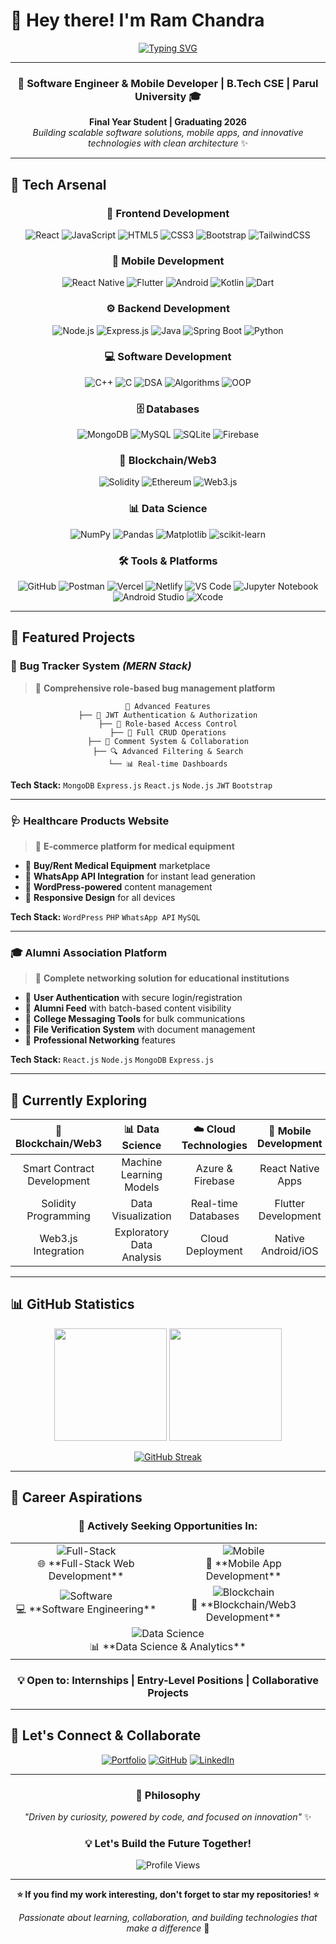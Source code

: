 # 👋 Hey there! I'm **Ram Chandra** 

<div align="center">
  
[![Typing SVG](https://readme-typing-svg.herokuapp.com?font=Fira+Code&size=30&duration=3000&pause=1000&color=36BCF7&center=true&vCenter=true&width=700&lines=Full-Stack+Developer+%F0%9F%9A%80;Mobile+App+Developer+%F0%9F%93%B1;Blockchain%2FWeb3+Explorer+%F0%9F%94%97;Data+Science+Enthusiast+%F0%9F%93%8A;Software+Engineer+%F0%9F%92%BB)](https://git.io/typing-svg)

</div>

---

<div align="center">

### 🌟 **Software Engineer & Mobile Developer** | **B.Tech CSE** | **Parul University** 🎓  
**Final Year Student | Graduating 2026**  
*Building scalable software solutions, mobile apps, and innovative technologies with clean architecture* ✨

</div>

---

## 🚀 **Tech Arsenal** 

<div align="center">

### 🎨 **Frontend Development**
![React](https://img.shields.io/badge/React-20232A?style=for-the-badge&logo=react&logoColor=61DAFB)
![JavaScript](https://img.shields.io/badge/JavaScript-F7DF1E?style=for-the-badge&logo=javascript&logoColor=black)
![HTML5](https://img.shields.io/badge/HTML5-E34F26?style=for-the-badge&logo=html5&logoColor=white)
![CSS3](https://img.shields.io/badge/CSS3-1572B6?style=for-the-badge&logo=css3&logoColor=white)
![Bootstrap](https://img.shields.io/badge/Bootstrap-563D7C?style=for-the-badge&logo=bootstrap&logoColor=white)
![TailwindCSS](https://img.shields.io/badge/Tailwind_CSS-38B2AC?style=for-the-badge&logo=tailwind-css&logoColor=white)

### 📱 **Mobile Development**
![React Native](https://img.shields.io/badge/React_Native-20232A?style=for-the-badge&logo=react&logoColor=61DAFB)
![Flutter](https://img.shields.io/badge/Flutter-02569B?style=for-the-badge&logo=flutter&logoColor=white)
![Android](https://img.shields.io/badge/Android-3DDC84?style=for-the-badge&logo=android&logoColor=white)
![Kotlin](https://img.shields.io/badge/Kotlin-7F52FF?style=for-the-badge&logo=kotlin&logoColor=white)
![Dart](https://img.shields.io/badge/Dart-0175C2?style=for-the-badge&logo=dart&logoColor=white)
### ⚙️ **Backend Development**
![Node.js](https://img.shields.io/badge/Node.js-43853D?style=for-the-badge&logo=node.js&logoColor=white)
![Express.js](https://img.shields.io/badge/Express.js-404D59?style=for-the-badge&logo=express&logoColor=white)
![Java](https://img.shields.io/badge/Java-ED8B00?style=for-the-badge&logo=openjdk&logoColor=white)
![Spring Boot](https://img.shields.io/badge/Spring_Boot-F2F4F9?style=for-the-badge&logo=spring-boot)
![Python](https://img.shields.io/badge/Python-3776AB?style=for-the-badge&logo=python&logoColor=white)

### 💻 **Software Development**

![C++](https://img.shields.io/badge/C++-00599C?style=for-the-badge&logo=c%2B%2B&logoColor=white)
![C](https://img.shields.io/badge/C-00599C?style=for-the-badge&logo=c&logoColor=white)
![DSA](https://img.shields.io/badge/Data_Structures-FF6B6B?style=for-the-badge&logo=algorithm&logoColor=white)
![Algorithms](https://img.shields.io/badge/Algorithms-4ECDC4?style=for-the-badge&logo=algorithm&logoColor=white)
![OOP](https://img.shields.io/badge/OOP-45B7D1?style=for-the-badge&logo=object&logoColor=white)
### 🗄️ **Databases**
![MongoDB](https://img.shields.io/badge/MongoDB-4EA94B?style=for-the-badge&logo=mongodb&logoColor=white)
![MySQL](https://img.shields.io/badge/MySQL-005C84?style=for-the-badge&logo=mysql&logoColor=white)
![SQLite](https://img.shields.io/badge/SQLite-07405E?style=for-the-badge&logo=sqlite&logoColor=white)
![Firebase](https://img.shields.io/badge/Firebase-FFCA28?style=for-the-badge&logo=firebase&logoColor=black)

### 🔗 **Blockchain/Web3**
![Solidity](https://img.shields.io/badge/Solidity-363636?style=for-the-badge&logo=solidity&logoColor=white)
![Ethereum](https://img.shields.io/badge/Ethereum-3C3C3D?style=for-the-badge&logo=ethereum&logoColor=white)
![Web3.js](https://img.shields.io/badge/web3.js-F16822?style=for-the-badge&logo=web3.js&logoColor=white)

### 📊 **Data Science**
![NumPy](https://img.shields.io/badge/numpy-%23013243.svg?style=for-the-badge&logo=numpy&logoColor=white)
![Pandas](https://img.shields.io/badge/pandas-%23150458.svg?style=for-the-badge&logo=pandas&logoColor=white)
![Matplotlib](https://img.shields.io/badge/Matplotlib-%23ffffff.svg?style=for-the-badge&logo=Matplotlib&logoColor=black)
![scikit-learn](https://img.shields.io/badge/scikit--learn-%23F7931E.svg?style=for-the-badge&logo=scikit-learn&logoColor=white)

### 🛠️ **Tools & Platforms**
![GitHub](https://img.shields.io/badge/GitHub-100000?style=for-the-badge&logo=github&logoColor=white)
![Postman](https://img.shields.io/badge/Postman-FF6C37?style=for-the-badge&logo=postman&logoColor=white)
![Vercel](https://img.shields.io/badge/vercel-%23000000.svg?style=for-the-badge&logo=vercel&logoColor=white)
![Netlify](https://img.shields.io/badge/netlify-%23000000.svg?style=for-the-badge&logo=netlify&logoColor=#00C7B7)
![VS Code](https://img.shields.io/badge/Visual%20Studio%20Code-0078d7.svg?style=for-the-badge&logo=visual-studio-code&logoColor=white)
![Jupyter Notebook](https://img.shields.io/badge/jupyter-%23FA0F00.svg?style=for-the-badge&logo=jupyter&logoColor=white)
![Android Studio](https://img.shields.io/badge/Android%20Studio-3DDC84?style=for-the-badge&logo=android-studio&logoColor=white)
![Xcode](https://img.shields.io/badge/Xcode-007ACC?style=for-the-badge&logo=Xcode&logoColor=white)

</div>

---

## 🌟 **Featured Projects**

### 🔧 **Bug Tracker System** *(MERN Stack)*
> 🚀 **Comprehensive role-based bug management platform**

<div align="center">

```
🎯 Advanced Features
├── 🔐 JWT Authentication & Authorization
├── 👥 Role-based Access Control
├── 📝 Full CRUD Operations
├── 💬 Comment System & Collaboration
├── 🔍 Advanced Filtering & Search
└── 📊 Real-time Dashboards
```

</div>

**Tech Stack:** `MongoDB` `Express.js` `React.js` `Node.js` `JWT` `Bootstrap`

---

### 🩺 **Healthcare Products Website**
> 💊 **E-commerce platform for medical equipment**

- 🛒 **Buy/Rent Medical Equipment** marketplace
- 💬 **WhatsApp API Integration** for instant lead generation
- 🎯 **WordPress-powered** content management
- 📱 **Responsive Design** for all devices

**Tech Stack:** `WordPress` `PHP` `WhatsApp API` `MySQL`

---

### 🎓 **Alumni Association Platform**
> 🤝 **Complete networking solution for educational institutions**

- 👤 **User Authentication** with secure login/registration
- 📰 **Alumni Feed** with batch-based content visibility
- 📧 **College Messaging Tools** for bulk communications
- 📄 **File Verification System** with document management
- 🏢 **Professional Networking** features

**Tech Stack:** `React.js` `Node.js` `MongoDB` `Express.js`

---

## 🌱 **Currently Exploring**

<div align="center">

| 🔗 **Blockchain/Web3** | 📊 **Data Science** | ☁️ **Cloud Technologies** | 📱 **Mobile Development** |
|:---:|:---:|:---:|:---:|
| Smart Contract Development | Machine Learning Models | Azure & Firebase | React Native Apps |
| Solidity Programming | Data Visualization | Real-time Databases | Flutter Development |
| Web3.js Integration | Exploratory Data Analysis | Cloud Deployment | Native Android/iOS |

</div>

---

## 📊 **GitHub Statistics**

<div align="center">

<img height="180em" src="https://github-readme-stats.vercel.app/api?username=RamChandra1528&show_icons=true&theme=tokyonight&include_all_commits=true&count_private=true"/>
<img height="180em" src="https://github-readme-stats.vercel.app/api/top-langs/?username=RamChandra1528&layout=compact&langs_count=8&theme=tokyonight"/>

</div>

<div align="center">

[![GitHub Streak](https://streak-stats.demolab.com?user=RamChandra1528&theme=tokyonight&hide_border=true&show_icons=true&include_all_commits=true)](https://git.io/streak-stats)

</div>

---

## 🎯 **Career Aspirations**

<div align="center">

### 🚀 **Actively Seeking Opportunities In:**

<table>
<tr>
<td align="center">
<img src="https://img.shields.io/badge/Full--Stack-Development-blue?style=for-the-badge" alt="Full-Stack"/>
<br>🌐 **Full-Stack Web Development**
</td>
<td align="center">
<img src="https://img.shields.io/badge/Mobile-Development-orange?style=for-the-badge" alt="Mobile"/>
<br>📱 **Mobile App Development**
</td>
</tr>
<tr>
<td align="center">
<img src="https://img.shields.io/badge/Software-Engineering-red?style=for-the-badge" alt="Software"/>
<br>💻 **Software Engineering**
</td>
<td align="center">
<img src="https://img.shields.io/badge/Blockchain-Web3-purple?style=for-the-badge" alt="Blockchain"/>
<br>🔗 **Blockchain/Web3 Development**
</td>
</tr>
<tr>
<td align="center" colspan="2">
<img src="https://img.shields.io/badge/Data-Science-green?style=for-the-badge" alt="Data Science"/>
<br>📊 **Data Science & Analytics**
</td>
</tr>
</table>

### 💡 **Open to:** Internships | Entry-Level Positions | Collaborative Projects

</div>

---

## 🔗 **Let's Connect & Collaborate**

<div align="center">

[![Portfolio](https://img.shields.io/badge/Portfolio-FF5722?style=for-the-badge&logo=google-chrome&logoColor=white)](https://ram-chandra.netlify.app)
[![GitHub](https://img.shields.io/badge/GitHub-100000?style=for-the-badge&logo=github&logoColor=white)](https://github.com/RamChandra1528)
[![LinkedIn](https://img.shields.io/badge/LinkedIn-0077B5?style=for-the-badge&logo=linkedin&logoColor=white)](https://linkedin.com/in/ram1528)

</div>

---

<div align="center">

### 🎨 **Philosophy**
*"Driven by curiosity, powered by code, and focused on innovation"* ✨

### 💡 **Let's Build the Future Together!**

<img src="https://komarev.com/ghpvc/?username=RamChandra1528&label=Profile%20Views&color=blueviolet&style=for-the-badge" alt="Profile Views"/>

</div>

---

<div align="center">

**⭐ If you find my work interesting, don't forget to star my repositories! ⭐**

*Passionate about learning, collaboration, and building technologies that make a difference* 🚀

</div>
